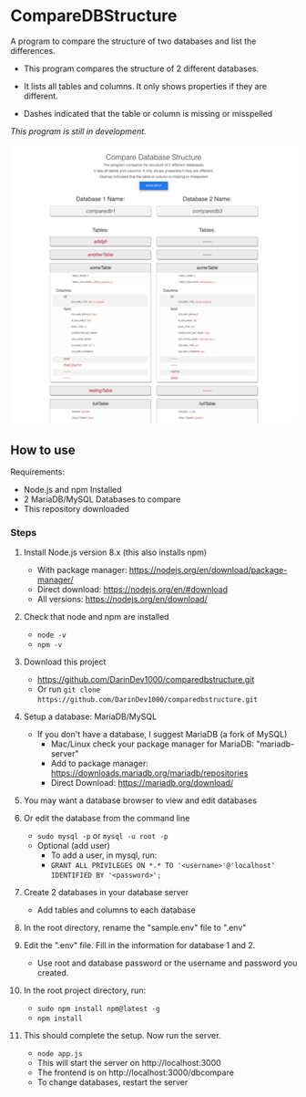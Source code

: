 # CompareDBStructure

A program to compare the structure of two databases and list the differences.


  * This program compares the structure of 2 different databases.

  * It lists all tables and columns.  It only shows properties if they are different.

  * Dashes indicated that the table or column is missing or misspelled

*This program is still in development.*

![img1](img1.png)

## How to use

Requirements:

* Node.js and npm Installed
* 2 MariaDB/MySQL Databases to compare
* This repository downloaded

### Steps

1. Install Node.js version 8.x (this also installs npm)
    * With package manager: https://nodejs.org/en/download/package-manager/
    * Direct download: https://nodejs.org/en/#download
    * All versions: https://nodejs.org/en/download/

2. Check that node and npm are installed
    * `node -v`
    * `npm -v`

3. Download this project
    * https://github.com/DarinDev1000/comparedbstructure.git
    * Or run  `git clone https://github.com/DarinDev1000/comparedbstructure.git`

4. Setup a database: MariaDB/MySQL
    * If you don't have a database, I suggest MariaDB (a fork of MySQL)
        * Mac/Linux check your package manager for MariaDB: "mariadb-server"
        * Add to package manager: https://downloads.mariadb.org/mariadb/repositories
        * Direct Download: https://mariadb.org/download/

5. You may want a database browser to view and edit databases

6. Or edit the database from the command line
    * `sudo mysql -p` or `mysql -u root -p`
    * Optional (add user)
        * To add a user, in mysql, run:
        * `GRANT ALL PRIVILEGES ON *.* TO '<username>'@'localhost' IDENTIFIED BY '<password>';`

7. Create 2 databases in your database server
    * Add tables and columns to each database

8. In the root directory, rename the "sample.env" file to ".env"

9. Edit the ".env" file. Fill in the information for database 1 and 2.
    * Use root and database password or the username and password you created.

10. In the root project directory, run:
    * `sudo npm install npm@latest -g`
    * `npm install`

11. This should complete the setup. Now run the server.
    * `node app.js`
    * This will start the server on http://localhost:3000
    * The frontend is on http://localhost:3000/dbcompare
    * To change databases, restart the server